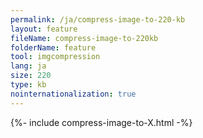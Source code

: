 ```yaml
---
permalink: /ja/compress-image-to-220-kb
layout: feature
fileName: compress-image-to-220kb
folderName: feature
tool: imgcompression
lang: ja
size: 220
type: kb
nointernationalization: true
---
```

{%- include compress-image-to-X.html -%}       
